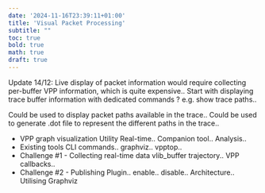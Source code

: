 ```yaml
---
date: '2024-11-16T23:39:11+01:00'
title: 'Visual Packet Processing'
subtitle: ""
toc: true
bold: true
math: true
draft: true
---
```



Update 14/12: Live display of packet information would require collecting per-buffer VPP information, which is quite expensive.. Start with displaying trace buffer information with dedicated commands ? e.g. show trace paths..

Could be used to display packet paths available in the trace..
Could be used to generate .dot file to represent the different paths in the trace..

- VPP graph visualization Utility
Real-time.. Companion tool.. Analysis..
- Existing tools
CLI commands.. graphviz.. vpptop..
- Challenge #1 - Collecting real-time data
vlib_buffer trajectory.. VPP callbacks..
- Challenge #2 - Publishing
Plugin.. enable.. disable..
Architecture..
Utilising Graphviz